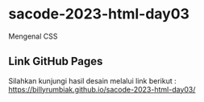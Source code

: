 # sacode-2023-html-day03
Mengenal CSS

## Link GitHub Pages

Silahkan kunjungi hasil desain melalui link berikut : 
https://billyrumbiak.github.io/sacode-2023-html-day03/